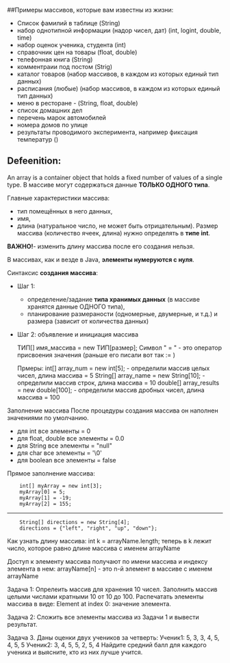 ##Примеры массивов, которые вам известны из жизни:
- Список фамилий в таблице (String)
- набор однотипной информации (надор чисел, дат) (int, logint, double, time)
- набор оценок ученика, студента (int)
- справочник цен на товары (float, double)
- телефонная книга (String)
- комментраии под постом (Strig)
- каталог товаров (набор массивов, в каждом из которых единый тип данных)
- расписания (любые)  (набор массивов, в каждом из которых единый тип данных)
- меню в ресторане - (String, float, double)
- список домашних дел 
- перечень марок автомобилей
- номера домов по улице
- результаты проводимого эксперимента, например фиксация температур ()

## Defeenition:
An array is a container object that holds a fixed number of values of a single type.
В массиве могут содержаться данные **ТОЛЬКО ОДНОГО типа**. 

Главные характеристики массива: 
- тип помещённых в него данных, 
- имя, 
- длина (натуральное число, не может быть отрицательным).
Размер массива (количество ячеек, длина) нужно определять в **типе int**.

**ВАЖНО!**- изменить длину массива после его создания нельзя. 

В массивах, как и везде в Java, **элементы нумеруются с нуля**.

Синтаксис **создания массива**:
- Шаг 1: 
  - определение/задание **типа хранимых данных** (в массиве хранятся данные ОДНОГО типа), 
  - планирование размераности (одномерные, двумерные, и т.д.) и размера (зависит от количества данных)
- Шаг 2: объявление и инициация массива

  ТИП[] имя_массива = new ТИП[размер];
Символ " = " - это оператор присвоения значения (раньше его писали вот так := )
  
    Прмеры:
  int[] array_num = new int[5]; - определили массив целых чисел, длина массива = 5
  String[] array_name = new String[10]; - определили массив строк, длина массива = 10
  double[] array_results = new double[100]; - определили массив дробных чисел, длина массива = 100

Заполнение массива
После процедуры создания массива он наполнен значениями по умолчанию.
- для int все элементы = 0
- для float, double все элементы = 0.0
- для String все элементы = "null"
- для char все элементы = '\0'
- для boolean все элементы = false

Прямое заполнение массива:

		int[] myArray = new int[3]; 
		myArray[0] = 5;
		myArray[1] = -19;
		myArray[2] = 155;
__________________

        String[] directions = new String[4];
        directions = {"left", "right", "up", "down"};

Как узнать длину массива:
    int k = arrayName.length;
    теперь в k лежит число, которое равно длине массива с именем arrayName

Доступ к элементу массива получают по имени массива и индексу элемента в нем:
    arrayName[n] - это n-й элемент в массиве с именем arrayName

Задача 1:
Опрелеить массив для хранения 10 чисел.
Заполнить массив целыми числами кратными 10 от 10 до 100.
Распечатать элементы массива в виде: Element at index 0: значение элемента.

Задача 2:
Сложить все элементы массива из Задачи 1 и вывести результат.

Задача 3. 
Даны оценки двух учеников за четверть:
Ученик1: 5, 3, 3, 4, 5, 4, 5, 5
Ученик2: 3, 4, 5, 5, 2, 5, 4
Найдите средний балл для каждого ученика и выясните, кто из них лучше учится. 
